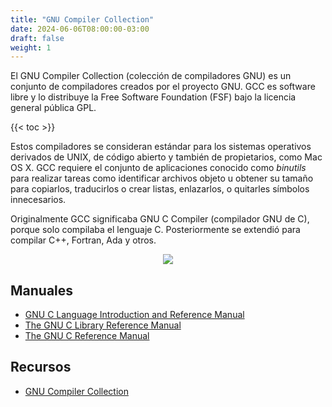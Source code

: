 ```yaml
---
title: "GNU Compiler Collection"
date: 2024-06-06T08:00:00-03:00
draft: false
weight: 1
---
```

El GNU Compiler Collection (colección de compiladores GNU) es un conjunto de compiladores creados por el proyecto GNU. GCC es software libre y lo distribuye la Free Software Foundation (FSF) bajo la licencia general pública GPL.

{{< toc >}}

Estos compiladores se consideran estándar para los sistemas operativos derivados de UNIX, de código abierto y también de propietarios, como Mac OS X. GCC requiere el conjunto de aplicaciones conocido como *binutils* para realizar tareas como identificar archivos objeto u obtener su tamaño para copiarlos, traducirlos o crear listas, enlazarlos, o quitarles símbolos innecesarios.

Originalmente GCC significaba GNU C Compiler (compilador GNU de C), porque solo compilaba el lenguaje C. Posteriormente se extendió para compilar C++, Fortran, Ada y otros.

<p align="center">
    <img src="../img/Gcc-4.2.0.png">
</p>

## Manuales

- [GNU C Language Introduction and Reference Manual](../pdf/gcc/GNU_C_Language_Introduction_and_Reference_Manual.pdf)
- [The GNU C Library Reference Manual](../pdf/gcc/The_GNU_C_Library_Reference_Manual.pdf)
- [The GNU C Reference Manual](../pdf/gcc/The_GNU_C_Reference_Manual.pdf)

## Recursos

- [GNU Compiler Collection](https://es.wikipedia.org/wiki/GNU_Compiler_Collection)

